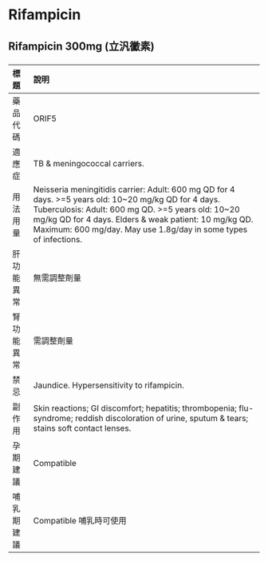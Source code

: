 # Rifampicin

## Rifampicin 300mg (立汎黴素)

##### 

| 標題       | 說明                                                                                                                                                                                                                                                                                    |
|:-----------|:----------------------------------------------------------------------------------------------------------------------------------------------------------------------------------------------------------------------------------------------------------------------------------------|
| 藥品代碼   | ORIF5                                                                                                                                                                                                                                                                                   |
| 適應症     | TB & meningococcal carriers.                                                                                                                                                                                                                                                            |
| 用法用量   | Neisseria meningitidis carrier: Adult: 600 mg QD for 4 days. >=5 years old: 10~20 mg/kg QD for 4 days. Tuberculosis: Adult: 600 mg QD. >=5 years old: 10~20 mg/kg QD for 4 days. Elders & weak patient: 10 mg/kg QD. Maximum: 600 mg/day. May use 1.8g/day in some types of infections. |
| 肝功能異常 | 無需調整劑量                                                                                                                                                                                                                                                                            |
| 腎功能異常 | 需調整劑量                                                                                                                                                                                                                                                                              |
| 禁忌       | Jaundice. Hypersensitivity to rifampicin.                                                                                                                                                                                                                                               |
| 副作用     | Skin reactions; GI discomfort; hepatitis; thrombopenia; flu-syndrome; reddish discoloration of urine, sputum & tears; stains soft contact lenses.                                                                                                                                       |
| 孕期建議   | Compatible                                                                                                                                                                                                                                                                              |
| 哺乳期建議 | Compatible 哺乳時可使用                                                                                                                                                                                                                                                                 |

